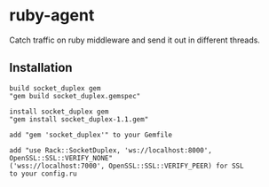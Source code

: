# ruby-agent
Catch traffic on ruby middleware and send it out in different threads.

Installation
------------
    build socket_duplex gem
    "gem build socket_duplex.gemspec"

    install socket_duplex gem
    "gem install socket_duplex-1.1.gem"

    add "gem 'socket_duplex'" to your Gemfile

    add "use Rack::SocketDuplex, 'ws://localhost:8000', OpenSSL::SSL::VERIFY_NONE"
    ('wss://localhost:7000', OpenSSL::SSL::VERIFY_PEER) for SSL
    to your config.ru
